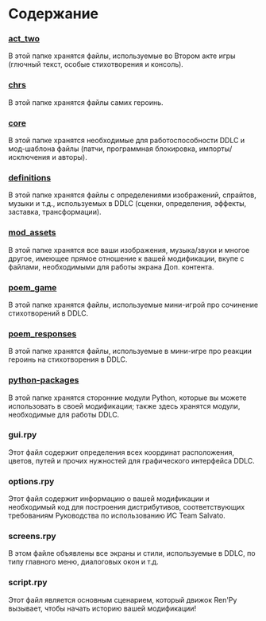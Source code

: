# Содержание

### <u>act_two</u>

В этой папке хранятся файлы, используемые во Втором акте игры (глючный текст, особые стихотворения и консоль).

### <u>chrs</u>

В этой папке хранятся файлы самих героинь.

### <u>core</u>

В этой папке хранятся необходимые для работоспособности DDLC и мод-шаблона файлы (патчи, программная блокировка, импорты/исключения и авторы).

### <u>definitions</u>

В этой папке хранятся файлы с определениями изображений, спрайтов, музыки и т.д., используемых в DDLC (сценки, определения, эффекты, заставка, трансформации).

### <u>mod_assets</u>

В этой папке хранятся все ваши изображения, музыка/звуки и многое другое, имеющее прямое отношение к вашей модификации, вкупе с файлами, необходимыми для работы экрана Доп. контента.

### <u>poem_game</u>

В этой папке хранятся файлы, используемые мини-игрой про сочинение стихотворений в DDLC.

### <u>poem_responses</u>

В этой папке хранятся файлы, используемые в мини-игре про реакции героинь на стихотворения в DDLC.

### <u>python-packages</u>

В этой папке хранятся сторонние модули Python, которые вы можете использовать в своей модификации; также здесь хранятся модули, необходимые для работы DDLC.

### gui.rpy

Этот файл содержит определения всех координат расположения, цветов, путей и прочих нужностей для графического интерфейса DDLC.

### options.rpy

Этот файл содержит информацию о вашей модификации и необходимый код для построения дистрибутивов, соответствующих требованиям Руководства по использованию ИС Team Salvato.

### screens.rpy

В этом файле объявлены все экраны и стили, используемые в DDLC, по типу главного меню, диалоговых окон и т.д.

### script.rpy

Этот файл является основным сценарием, который движок Ren'Py вызывает, чтобы начать историю вашей модификации! 
